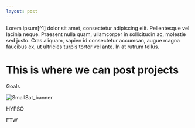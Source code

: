 ```yaml
---
layout: post
---
```


Lorem ipsum[^1] dolor sit amet, consectetur adipiscing elit. Pellentesque vel lacinia neque. Praesent nulla quam, ullamcorper in sollicitudin ac, molestie sed justo. Cras aliquam, sapien id consectetur accumsan, augue magna faucibus ex, ut ultricies turpis tortor vel ante. In at rutrum tellus.

# This is where we can post projects

Goals

![SmallSat_banner](https://user-images.githubusercontent.com/10812259/153559289-c9dd2878-6ecd-43e1-8d72-43567386ed4b.png)

HYPSO

FTW
